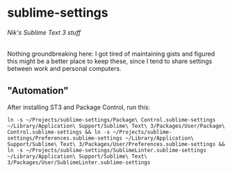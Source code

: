 # sublime-settings

###### Nik's Sublime Text 3 stuff

Nothing groundbreaking here: I got tired of maintaining gists and figured this might be a better place to keep these, since I tend to share settings between work and personal computers.

## "Automation"

After installing ST3 and Package Control, run this:

`ln -s ~/Projects/sublime-settings/Package\ Control.sublime-settings ~/Library/Application\ Support/Sublime\ Text\ 3/Packages/User/Package\ Control.sublime-settings && ln -s ~/Projects/sublime-settings/Preferences.sublime-settings ~/Library/Application\ Support/Sublime\ Text\ 3/Packages/User/Preferences.sublime-settings && ln -s ~/Projects/sublime-settings/SublimeLinter.sublime-settings ~/Library/Application\ Support/Sublime\ Text\ 3/Packages/User/SublimeLinter.sublime-settings`
